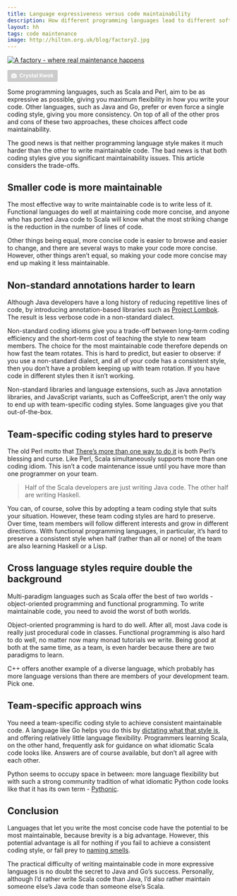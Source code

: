 ```yaml
---
title: Language expressiveness versus code maintainability
description: How different programming languages lead to different software maintenance challenges
layout: hh
tags: code maintenance
image: http://hilton.org.uk/blog/factory2.jpg
---
```


[![A factory - where real maintenance happens](factory3.jpg)](https://unsplash.com/photos/NGsBU5d-qxQ)

<a style="background-color:#ccc;color:white;text-decoration:none;padding:4px 6px;font-family:-apple-system, sans-serif;font-size:12px;font-weight:bold;line-height:1.2;display:inline-block;border-radius:3px" href="https://unsplash.com/photos/XUEdfpPIhXg" rel="noopener noreferrer" title="Download free do whatever you want high-resolution photos from Crystal Kwok"><span style="display:inline-block;padding:2px 3px"><svg xmlns="http://www.w3.org/2000/svg" style="height:12px;width:auto;position:relative;vertical-align:middle;top:-1px;fill:white" viewBox="0 0 32 32"><title>unsplash-logo</title><path d="M20.8 18.1c0 2.7-2.2 4.8-4.8 4.8s-4.8-2.1-4.8-4.8c0-2.7 2.2-4.8 4.8-4.8 2.7.1 4.8 2.2 4.8 4.8zm11.2-7.4v14.9c0 2.3-1.9 4.3-4.3 4.3h-23.4c-2.4 0-4.3-1.9-4.3-4.3v-15c0-2.3 1.9-4.3 4.3-4.3h3.7l.8-2.3c.4-1.1 1.7-2 2.9-2h8.6c1.2 0 2.5.9 2.9 2l.8 2.4h3.7c2.4 0 4.3 1.9 4.3 4.3zm-8.6 7.5c0-4.1-3.3-7.5-7.5-7.5-4.1 0-7.5 3.4-7.5 7.5s3.3 7.5 7.5 7.5c4.2-.1 7.5-3.4 7.5-7.5z"></path></svg></span><span style="display:inline-block;padding:2px 3px">Crystal Kwok</span></a>

Some programming languages, such as Scala and Perl, aim to be as expressive as possible, giving you maximum flexibility in how you write your code.
Other languages, such as Java and Go, prefer or even force a single coding style, giving you more consistency.
On top of all of the other pros and cons of these two approaches, these choices affect code maintainability.

The good news is that neither programming language style makes it much harder than the other to write maintainable code.
The bad news is that both coding styles give you significant maintainability issues.
This article considers the trade-offs.

## Smaller code is more maintainable

The most effective way to write maintainable code is to write less of it.
Functional languages do well at maintaining code more concise, and anyone who has ported Java code to Scala will know what the most striking change is the reduction in the number of lines of code.

Other things being equal, more concise code is easier to browse and easier to change, and there are several ways to make your code more concise.
However, other things aren’t equal, so making your code more concise may end up making it less maintainable.

## Non-standard annotations harder to learn

Although Java developers have a long history of reducing repetitive lines of code, by introducing annotation-based libraries such as [Project Lombok](https://projectlombok.org).
The result is less verbose code in a non-standard dialect.

Non-standard coding idioms give you a trade-off between long-term coding efficiency and the short-term cost of teaching the style to new team members.
The choice for the most maintainable code therefore depends on how fast the team rotates.
This is hard to predict, but easier to observe: if you use a non-standard dialect, and all of your code has a consistent style, then you don’t have a problem keeping up with team rotation.
If you have code in different styles then it isn’t working.

Non-standard libraries and language extensions, such as Java annotation libraries, and JavaScript variants, such as CoffeeScript, aren’t the only way to end up with team-specific coding styles.
Some languages give you that out-of-the-box.

## Team-specific coding styles hard to preserve

The old Perl motto that [There’s more than one way to do it](https://en.wikipedia.org/wiki/There%27s_more_than_one_way_to_do_it) is both Perl’s blessing and curse.
Like Perl, Scala simultaneously supports more than one coding idiom.
This isn’t a code maintenance issue until you have more than one programmer on your team.

<blockquote class="big solid-one">
<p>Half of the Scala developers are just writing Java code.
The other half are writing Haskell.</p>
</blockquote>

You can, of course, solve this by adopting a team coding style that suits your situation.
However, these team coding styles are hard to preserve.
Over time, team members will follow different interests and grow in different directions.
With functional programming languages, in particular, it’s hard to preserve a consistent style when half (rather than all or none) of the team are also learning Haskell or a Lisp.

## Cross language styles require double the background

Multi-paradigm languages such as Scala offer the best of two worlds - object-oriented programming and functional programming.
To write maintainable code, you need to avoid the worst of both worlds.

Object-oriented programming is hard to do well.
After all, most Java code is really just procedural code in classes.
Functional programming is also hard to do well, no matter now many monad tutorials we write.
Being good at both at the same time, as a team, is even harder because there are two paradigms to learn.

C++ offers another example of a diverse language, which probably has more language versions than there are members of your development team.
Pick one.

## Team-specific approach wins

You need a team-specific coding style to achieve consistent maintainable code.
A language like Go helps you do this by [dictating what that style is](https://golang.org/doc/effective_go.html#introduction), and offering relatively little language flexibility.
Programmers learning Scala, on the other hand, frequently ask for guidance on what idiomatic Scala code looks like.
Answers are of course available, but don’t all agree with each other.

Python seems to occupy space in between: more language flexibility but with such a strong community tradition of what idiomatic Python code looks like that it has its own term - [Pythonic](https://blog.startifact.com/posts/older/what-is-pythonic.html).

## Conclusion

Languages that let you write the most concise code have the potential to be most maintainable, because brevity is a big advantage.
However, this potential advantage is all for nothing if you fail to achieve a consistent coding style, or fall prey to [naming smells](naming-smells).

The practical difficulty of writing maintainable code in more expressive languages is no doubt the secret to Java and Go’s success.
Personally, although I’d rather write Scala code than Java, I’d also rather maintain someone else’s Java code than someone else’s Scala.
